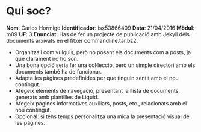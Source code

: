 # Qui soc?

**Nom**: Carlos Hormigo
**Identificador**: isx53866409
**Data**: 21/04/2016
**Mòdul**: m09
**UF**: 3
**Enunciat**: Has de fer un projecte de publicació amb Jekyll dels documents arxivats en el fitxer commandline.tar.bz2.

* Organitza’l com vulguis, però no posant els documents com a posts, ja que clarament no ho son.
* Una bona opció seria fer una col·lecció, però un simple directori amb els documents també ha de funcionar.
* Adapta les pàgines predefinides per que tinguin sentit amb el nou contingut.
* Afegeix elements de navegació, presentant la llista de documents, generats amb plantilles de Liquid.
* Afegeix pàgines informatives auxiliars, posts, etc., relacionats amb el nou contingut.
* Opcional: si tens temps personalitza una mica la presentació visual de les pàgines.
